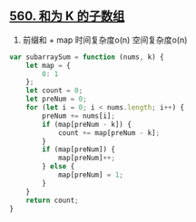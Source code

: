 ## [560. 和为 K 的子数组](https://leetcode.cn/problems/subarray-sum-equals-k/)

1. 前缀和 + map 时间复杂度o(n) 空间复杂度o(n)
```ts
var subarraySum = function (nums, k) {
    let map = {
        0: 1
    };
    let count = 0;
    let preNum = 0;
    for (let i = 0; i < nums.length; i++) {
        preNum += nums[i];
        if (map[preNum - k]) {
            count += map[preNum - k];
        }
        if (map[preNum]) {
            map[preNum]++;
        } else {
            map[preNum] = 1;
        }
    }
    return count;
}
```
